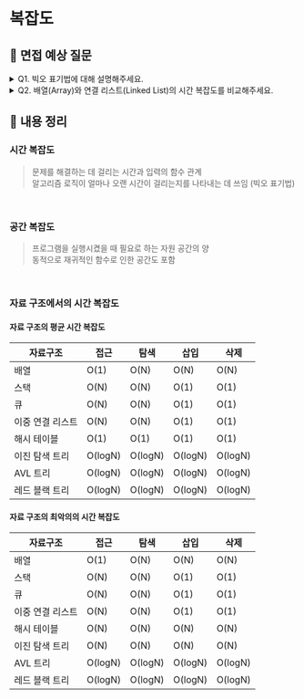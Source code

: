 # 복잡도

## 📌 면접 예상 질문

<details>
  <summary>Q1. 빅오 표기법에 대해 설명해주세요.</summary>
  </br>
  <p>빅오 표기법이란 입력 범위 n을 기준으로 로직이 몇 번 반복되는지 나타내는 것입니다.</p>
</details>

<details>
  <summary>Q2. 배열(Array)와 연결 리스트(Linked List)의 시간 복잡도를 비교해주세요.</summary>
  </br>
  <p>배열은 인덱스를 통해 O(1) 시간에 접근할 수 있지만, 연결 리스트는 순차적인 조회로 O(N)의 시간이 소요됩니다.</p>
  <p>배열은 삽입과 삭제 시에 이동이 필요하므로 O(N)의 시간이 걸리지만, 연결 리스트는 O(1)의 시간이 걸립니다.</p>
  <p>따라서 접근이 많이 요구되는 경우에는 배열을, 빈번한 삽입과 삭제가 필요한 경우에는 연결 리스트를 사용하는 것이 적절합니다.</p>
</details>

## 📌 내용 정리

### 시간 복잡도

> 문제를 해결하는 데 걸리는 시간과 입력의 함수 관계 <br/>
> 알고리즘 로직이 얼마나 오랜 시간이 걸리는지를 나타내는 데 쓰임 (빅오 표기법) <br/>

<br>

### 공간 복잡도

> 프로그램을 실행시켰을 때 필요로 하는 자원 공간의 양 <br/>
> 동적으로 재귀적인 함수로 인한 공간도 포함

<br>

### 자료 구조에서의 시간 복잡도

#### 자료 구조의 평균 시간 복잡도

| 자료구조         | 접근    | 탐색    | 삽입    | 삭제    |
| ---------------- | ------- | ------- | ------- | ------- |
| 배열             | O(1)    | O(N)    | O(N)    | O(N)    |
| 스택             | O(N)    | O(N)    | O(1)    | O(1)    |
| 큐               | O(N)    | O(N)    | O(1)    | O(1)    |
| 이중 연결 리스트 | O(N)    | O(N)    | O(1)    | O(1)    |
| 해시 테이블      | O(1)    | O(1)    | O(1)    | O(1)    |
| 이진 탐색 트리   | O(logN) | O(logN) | O(logN) | O(logN) |
| AVL 트리         | O(logN) | O(logN) | O(logN) | O(logN) |
| 레드 블랙 트리   | O(logN) | O(logN) | O(logN) | O(logN) |

#### 자료 구조의 최악의의 시간 복잡도

| 자료구조         | 접근    | 탐색    | 삽입    | 삭제    |
| ---------------- | ------- | ------- | ------- | ------- |
| 배열             | O(1)    | O(N)    | O(N)    | O(N)    |
| 스택             | O(N)    | O(N)    | O(1)    | O(1)    |
| 큐               | O(N)    | O(N)    | O(1)    | O(1)    |
| 이중 연결 리스트 | O(N)    | O(N)    | O(1)    | O(1)    |
| 해시 테이블      | O(N)    | O(N)    | O(N)    | O(N)    |
| 이진 탐색 트리   | O(N)    | O(N)    | O(N)    | O(N)    |
| AVL 트리         | O(logN) | O(logN) | O(logN) | O(logN) |
| 레드 블랙 트리   | O(logN) | O(logN) | O(logN) | O(logN) |
